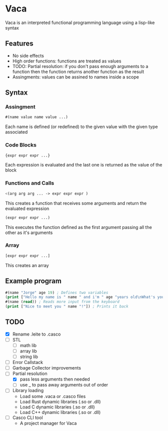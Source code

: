 # Vaca

Vaca is an interpreted functional programming language using a lisp-like syntax

## Features

- No side effects
- High order functions: functions are treated as values
- TODO: Partial resolution: if you don't pass enough arguments to a function then the function returns another function as the result
- Assingments: values can be assined to names inside a scope

## Syntax

### Assingment

```lisp
#(name value name value ...)
```

Each name is defined (or redefined) to the given value with the given type associated

### Code Blocks

```lisp
{expr expr expr ...}
```

Each expression is evaluated and the last one is returned as the value of the block

### Functions and Calls

```lisp
<(arg arg arg ... -> expr expr expr )
```

This creates a function that receives some arguments and return the evaluated expression

```lisp
(expr expr expr ...)
```

This executes the function defined as the first argument passing all the other as it's arguments

### Array

```lisp
[expr expr expr ...]
```

This creates an array

## Example program

```lisp
#(name "Jorge" age 19) ; Defines two variables
(print ["Hello my name is " name " and i'm " age "years old\nWhat's your name?"]) ; Calls a print
#(name (read)) ; Reads more input from the keyboard
(print ["Nice to meet you " name "!"]) ; Prints it back
```

## TODO

- [x] Rename .leite to .casco
- [ ] STL
    - [ ] math lib
    - [ ] array lib
    - [ ] string lib
- [ ] Error Callstack
- [ ] Garbage Collector improvements
- [ ] Partial resolution
    - [x] pass less arguments then needed
    - [ ] use _ to pass away arguments out of order
- [ ] Library loading
    - Load some .vaca or .casco files
    - Load Rust dynamic libraries (.so or .dll)
    - Load C dynamic libraries (.so or .dll)
    - Load C++ dynamic libraries (.so or .dll)
- [ ] Casco CLI tool
    - A project manager for Vaca
